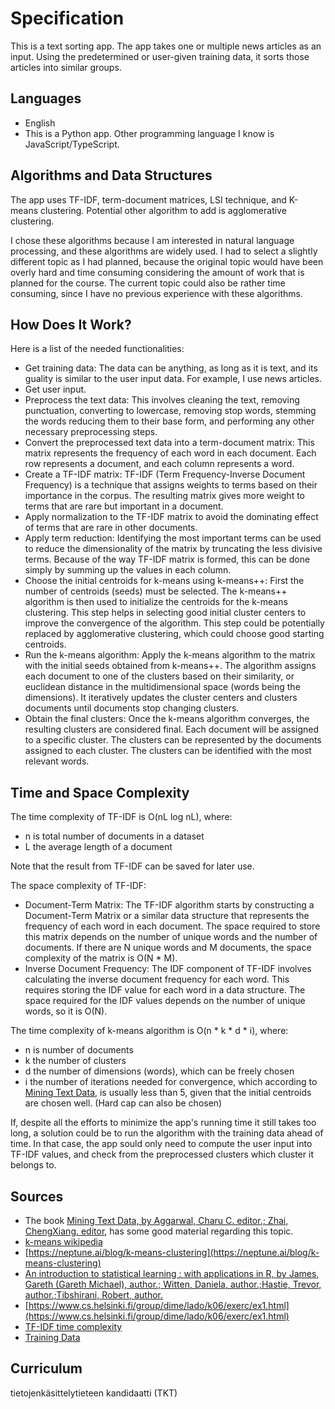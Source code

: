 # Specification

This is a text sorting app. The app takes one or multiple news articles as an input. Using the predetermined or user-given training data, it sorts those articles into similar groups.

## Languages

- English
- This is a Python app. Other programming language I know is JavaScript/TypeScript.

## Algorithms and Data Structures

The app uses TF-IDF, term-document matrices, LSI technique, and K-means clustering. Potential other algorithm to add is agglomerative clustering.  

I chose these algorithms because I am interested in natural language processing, and these algorithms are widely used. I had to select a slightly different topic as I had planned, because the original topic would have been overly hard and time consuming considering the amount of work that is planned for the course. The current topic could also be rather time consuming, since I have no previous experience with these algorithms.

## How Does It Work?

Here is a list of the needed functionalities:

- Get training data: The data can be anything, as long as it is text, and its guality is similar to the user input data. For example, I use news articles.
- Get user input.
- Preprocess the text data: This involves cleaning the text, removing punctuation, converting to lowercase, removing stop words, stemming the words reducing them to their base form, and performing any other necessary preprocessing steps.
- Convert the preprocessed text data into a term-document matrix: This matrix represents the frequency of each word in each document. Each row represents a document, and each column represents a word.
- Create a TF-IDF matrix: TF-IDF (Term Frequency-Inverse Document Frequency) is a technique that assigns weights to terms based on their importance in the corpus. The resulting matrix gives more weight to terms that are rare but important in a document.
- Apply normalization to the TF-IDF matrix to avoid the dominating effect of terms that are rare in other documents.
- Apply term reduction: Identifying the most important terms can be used to reduce the dimensionality of the matrix by truncating the less divisive terms. Because of the way TF-IDF matrix is formed, this can be done simply by summing up the values in each column.
- Choose the initial centroids for k-means using k-means++: First the number of centroids (seeds) must be selected. The k-means++ algorithm is then used to initialize the centroids for the k-means clustering. This step helps in selecting good initial cluster centers to improve the convergence of the algorithm. This step could be potentially replaced by agglomerative clustering, which could choose good starting centroids.
- Run the k-means algorithm: Apply the k-means algorithm to the matrix with the initial seeds obtained from k-means++. The algorithm assigns each document to one of the clusters based on their similarity, or euclidean distance in the multidimensional space (words being the dimensions). It iteratively updates the cluster centers and clusters documents until documents stop changing clusters.
- Obtain the final clusters: Once the k-means algorithm converges, the resulting clusters are considered final. Each document will be assigned to a specific cluster. The clusters can be represented by the documents assigned to each cluster. The clusters can be identified with the most relevant words.

## Time and Space Complexity

The time complexity of TF-IDF is O(nL log nL), where:
- n is total number of documents in a dataset
- L the average length of a document

Note that the result from TF-IDF can be saved for later use.

The space complexity of TF-IDF:
- Document-Term Matrix: The TF-IDF algorithm starts by constructing a Document-Term Matrix or a similar data structure that represents the frequency of each word in each document. The space required to store this matrix depends on the number of unique words and the number of documents. If there are N unique words and M documents, the space complexity of the matrix is O(N * M).
- Inverse Document Frequency: The IDF component of TF-IDF involves calculating the inverse document frequency for each word. This requires storing the IDF value for each word in a data structure. The space required for the IDF values depends on the number of unique words, so it is O(N).

The time complexity of k-means algorithm is O(n * k * d * i), where:
- n is number of documents
- k the number of clusters
- d the number of dimensions (words), which can be freely chosen
- i the number of iterations needed for convergence, which according to [Mining Text Data](https://helka.helsinki.fi/permalink/358UOH_INST/q5v72t/alma9933476355706253), is usually less than 5, given that the initial centroids are chosen well. (Hard cap can also be chosen)

If, despite all the efforts to minimize the app's running time it still takes too long, a solution could be to run the algorithm with the training data ahead of time. In that case, the app sould only need to compute the user input into TF-IDF values, and check from the preprocessed clusters which cluster it belongs to.

## Sources

- The book [Mining Text Data, by Aggarwal, Charu C. editor.; Zhai, ChengXiang. editor](https://helka.helsinki.fi/permalink/358UOH_INST/q5v72t/alma9933476355706253), has some good material regarding this topic.
- [k-means wikipedia](https://en.wikipedia.org/wiki/K-means_clustering)
- [https://neptune.ai/blog/k-means-clustering](https://neptune.ai/blog/k-means-clustering)
- [An introduction to statistical learning : with applications in R, by James, Gareth (Gareth Michael), author.; Witten, Daniela, author.;Hastie, Trevor, author.;Tibshirani, Robert, author.](https://helka.helsinki.fi/permalink/358UOH_INST/1rnip4l/alma9934192676106253)
- [https://www.cs.helsinki.fi/group/dime/lado/k06/exerc/ex1.html](https://www.cs.helsinki.fi/group/dime/lado/k06/exerc/ex1.html)
- [TF-IDF time complexity](https://www.ncbi.nlm.nih.gov/pmc/articles/PMC4958984/)
- [Training Data](https://www.kaggle.com/datasets/shivamkushwaha/bbc-full-text-document-classification)

## Curriculum

tietojenkäsittelytieteen kandidaatti (TKT)
